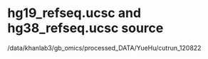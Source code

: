 # hg19_refseq.ucsc and hg38_refseq.ucsc source
/data/khanlab3/gb_omics/processed_DATA/YueHu/cutrun_120822

